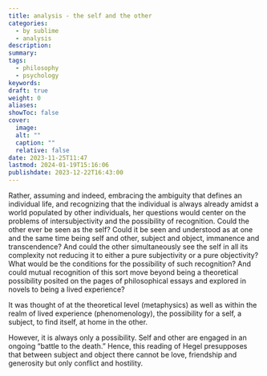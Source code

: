 ```yaml
---
title: analysis - the self and the other
categories:
  - by sublime
  - analysis
description: 
summary: 
tags:
  - philosophy
  - psychology
keywords: 
draft: true
weight: 0
aliases: 
showToc: false
cover:
  image: 
  alt: ""
  caption: ""
  relative: false
date: 2023-11-25T11:47
lastmod: 2024-01-19T15:16:06
publishdate: 2023-12-22T16:43:00
---
```



Rather, assuming and indeed, embracing the ambiguity that defines an individual life, and recognizing that the individual is always already amidst a world populated by other individuals, her questions would center on the problems of intersubjectivity and the possibility of recognition. Could the other ever be seen as the self? Could it be seen and understood as at one and the same time being self and other, subject and object, immanence and transcendence? And could the other simultaneously see the self in all its complexity not reducing it to either a pure subjectivity or a pure objectivity? What would be the conditions for the possibility of such recognition? And could mutual recognition of this sort move beyond being a theoretical possibility posited on the pages of philosophical essays and explored in novels to being a lived experience?

It was thought of at the theoretical level (metaphysics) as well as within the realm of lived experience (phenomenology), the possibility for a self, a subject, to find itself, at home in the other.

However, it is always only a possibility. Self and other are engaged in an ongoing “battle to the death.” Hence, this reading of Hegel presupposes that between subject and object there cannot be love, friendship and generosity but only conflict and hostility.


